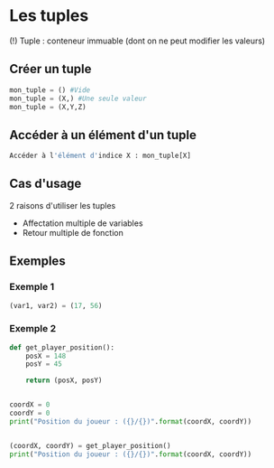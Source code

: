 # Les tuples


(!) Tuple : conteneur immuable (dont on ne peut modifier les valeurs)



## Créer un tuple

```python
mon_tuple = () #Vide
mon_tuple = (X,) #Une seule valeur
mon_tuple = (X,Y,Z)
```



## Accéder à un élément d'un tuple

```python
Accéder à l'élément d'indice X : mon_tuple[X]
```



## Cas d'usage

2 raisons d'utiliser les tuples

- Affectation multiple de variables
- Retour multiple de fonction



## Exemples

### Exemple 1
```python
(var1, var2) = (17, 56)
```

### Exemple 2
```python
def get_player_position():
    posX = 148
    posY = 45

    return (posX, posY)


coordX = 0
coordY = 0
print("Position du joueur : ({}/{})".format(coordX, coordY))


(coordX, coordY) = get_player_position()
print("Position du joueur : ({}/{})".format(coordX, coordY))
```